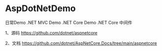 # AspDotNetDemo
日常Demo .NET MVC Demo .NET Core Demo .NET Core 中间件


1、源码 https://github.com/dotnet/aspnetcore

2、文档 https://github.com/dotnet/AspNetCore.Docs/tree/main/aspnetcore
